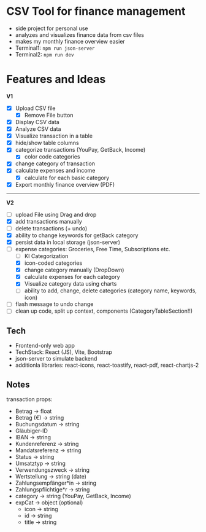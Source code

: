 # CSV Tool for finance management
- side project for personal use
- analyzes and visualizes finance data from csv files
- makes my monthly finance overview easier
- Terminal1: `npm run json-server`
- Terminal2: `npm run dev`

# Features and Ideas
  **V1**
- [x] Upload CSV file
    - [x] Remove File button
- [x] Display CSV data
- [x] Analyze CSV data
- [x] Visualize transaction in a table
- [x] hide/show table columns
- [x] categorize transactions (YouPay, GetBack, Income)
  - [x] color code categories
- [x] change category of transaction
- [x] calculate expenses and income
  - [x] calculate for each basic category
- [x] Export monthly finance overview (PDF)

----

**V2** 
- [ ] upload File using Drag and drop
- [x] add transactions manually
- [ ] delete transactions (+ undo)
- [x] ability to change keywords for getBack category
- [x] persist data in local storage (json-server)
- [ ] expense categories: Groceries, Free Time, Subscriptions etc.
  - [ ] KI Categorization  
  - [x] icon-coded categories
  - [x] change category manually (DropDown)
  - [x] calculate expenses for each category
  - [x] Visualize category data using charts
  - [ ] ability to add, change, delete categories (category name, keywords, icon)
- [ ] flash message to undo change
- [ ] clean up code, split up context, components (CategoryTableSection!!)

## Tech
- Frontend-only web app
- TechStack: React (JS), Vite, Bootstrap
- json-server to simulate backend
- additionla libraries: react-icons, react-toastify, react-pdf, react-chartjs-2

## Notes
transaction props:
- Betrag -> float
- Betrag (€) -> string
- Buchungsdatum -> string
- Gläubiger-ID
- IBAN -> string
- Kundenreferenz -> string
- Mandatsreferenz -> string
- Status -> string
- Umsatztyp -> string
- Verwendungszweck -> string
- Wertstellung -> string (date)
- Zahlungsempfänger*in -> string
- Zahlungspflichtige*r -> string
- category -> string (YouPay, GetBack, Income)
- expCat -> object (optional)
  - icon -> string
  - id -> string
  - title -> string
